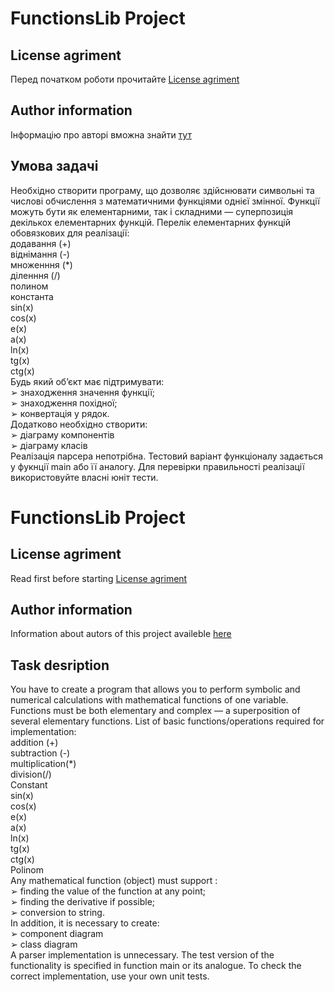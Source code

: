 # FunctionsLib Project

## License agriment
Перед початком роботи прочитайте [License agriment](license.txt)

## Author information
Інформацію про авторі вможна знайти [тут](Authors.txt)

## Умова задачі
Необхідно створити програму, що дозволяє здійснювати символьні та числові обчислення з математичними функціями однієї змінної. Функції можуть бути як елементарними, так і складними — суперпозиція декількох елементарних функцій. Перелік елементарних функцій обовязкових для реалізації:  
додавання (+)  
віднімання (-)  
множенння (*)  
діленння (/)  
полином  
константа  
sin(x)  
cos(x)  
e(x)  
a(x)  
ln(x)  
tg(x)  
ctg(x)  
Будь який об’єкт має підтримувати:  
➢ знаходження значення функції;  
➢ знаходження похідної;  
➢ конвертація у рядок.  
Додатково необхідно створити:  
➢ діаграму компонентів  
➢ діаграму класів  
Реалізація парсера непотрібна. Тестовий варіант функціоналу задається у фукнції main або її аналогу. Для перевірки правильності реалізації використовуйте власні юніт тести.  





# FunctionsLib Project

## License agriment
Read first before starting [License agriment](license.txt)  

## Author information
Information about autors of this project availeble [here](Authors.txt)

## Task desription 
You have to create a program that allows you to perform symbolic and numerical calculations with mathematical functions of one variable. Functions must be both elementary and complex — a superposition of several elementary functions.  List of basic functions/operations required for implementation:  
addition (+)  
subtraction (-)  
multiplication(*)  
division(/)  
Constant  
sin(x)  
cos(x)  
e(x)  
a(x)  
ln(x)  
tg(x)  
ctg(x)  
Polinom  
Any mathematical function (object)  must support :  
➢ finding the value of the function at any point;  
➢ finding the derivative if possible;  
➢ conversion to string.  
In addition, it is necessary to create:  
➢ component diagram  
➢ class diagram  
A parser implementation is unnecessary. The test version of the functionality is specified in function main or its analogue. To check the correct implementation, use your own unit tests.  

